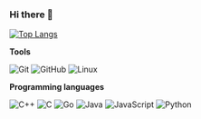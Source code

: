 ### Hi there 👋

[![Top Langs](https://github-readme-stats.vercel.app/api/top-langs/?username=fdplacido&layout=compact)](https://github.com/fdplacido/github-readme-stats)

**Tools**

![Git](https://img.shields.io/badge/-Git-000000?style=flat&logo=git&logoColor=F05032)
![GitHub](https://img.shields.io/badge/-GitHub-000000?style=flat&logo=github&logoColor=FFFFFF)
![Linux](https://img.shields.io/badge/-Linux-000000?style=flat&logo=linux&logoColor=FCC624)

**Programming languages**

![C++](https://img.shields.io/badge/C++-grey?style=flat&logo=C%2B%2B&logoColor=33a2ff)
![C](https://img.shields.io/badge/-C-000000?style=flat&logo=C)
![Go](https://img.shields.io/badge/Go-grey?style=flat&logo=go)
![Java](https://img.shields.io/badge/-Java-000000?style=flat&logo=Java&logoColor=007396)
![JavaScript](https://img.shields.io/badge/-JavaScript-000000?style=flat&logo=javascript)
![Python](https://img.shields.io/badge/-Python-000000?style=flat&logo=python)

<!--
**fdplacido/fdplacido** is a ✨ _special_ ✨ repository because its `README.md` (this file) appears on your GitHub profile.

Here are some ideas to get you started:

- 🔭 I’m currently working on ...
- 🌱 I’m currently learning ...
- 👯 I’m looking to collaborate on ...
- 🤔 I’m looking for help with ...
- 💬 Ask me about ...
- 📫 How to reach me: ...
- 😄 Pronouns: ...
- ⚡ Fun fact: ...
-->
